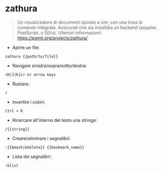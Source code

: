 # zathura

> Un visualizzatore di documenti ispirato a vim, con una linea di comando integrata.
> Assicurati che sia installata un backend (poppler, PostScript, o DjVu).
> Ulteriori informazioni: <https://pwmt.org/projects/zathura/>.

- Aprire un file:

`zathura {{path/to/file}}`

- Navigare sinistra/sopra/sotto/destra:

`<H|J|K|L> or arrow keys`

- Ruotare:

`r`

- Invertire i colori:

`Ctrl + R`

- Ricercare all'interno del testo una stringa:

`/{{string}}`

- Creare/eliminare i segnalibri:

`:{{bmark|bdelete}} {{bookmark_name}}`

- Lista dei segnalibri:

`:blist`
